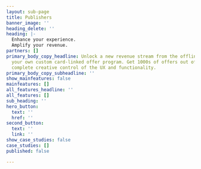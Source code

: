 ```yaml
---
layout: sub-page
title: Publishers
banner_image: ''
heading_delete: ''
heading: |-
  Enhance your experience.
  Amplify your revenue.
partners: []
primary_body_copy_headline: Unlock a new revenue stream from the offline world with
  your own custom card-linked offer program. Get 1000s of offers out of the box with
  complete creative control of the UX and functionality.
primary_body_copy_subheadline: ''
show_mainfeatures: false
mainfeatures: []
all_features_headline: ''
all_features: []
sub_heading: ''
hero_button:
  text: ''
  href: ''
second_button:
  text: ''
  link: ''
show_case_studies: false
case_studies: []
published: false

---
```

